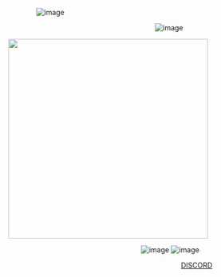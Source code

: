     ![image](https://github.com/user-attachments/assets/cb526881-39b6-40b5-94a1-e343c9876f07)


                     ![image](https://github.com/user-attachments/assets/739949bb-9dbc-4755-85dd-ddd1309c5afd)


<img src="(https://64.media.tumblr.com/253150e1501e755dac7b3752e66fd590/3e7cd672320c16a5-53/s1280x1920/6e681a1e85f6fd0856be000f853a5a4b7dd8f23a.gifv)" width="400px">


   ⠀                ![image](https://github.com/user-attachments/assets/871a56a4-580a-4099-8ca0-d5e37b9bb780) ![image](https://github.com/user-attachments/assets/1d9be747-4b35-474c-b0e0-e8ad3f4ce16c)




   ⠀                     <a href="https://discordid.netlify.app/?id=873902369354706945">DISCORD</a>
<br>
